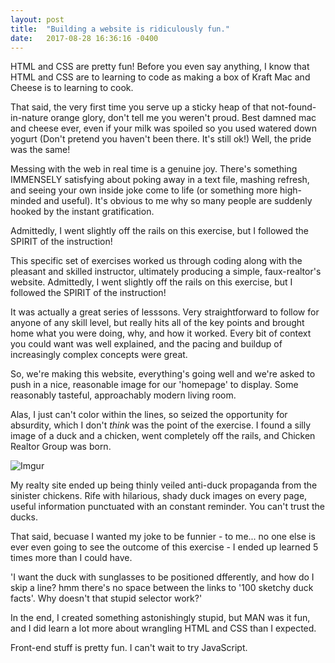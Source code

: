 ```yaml
---
layout: post
title:  "Building a website is ridiculously fun."
date:   2017-08-28 16:36:16 -0400
---
```


HTML and CSS are pretty fun! Before you even say anything, I know that HTML and CSS are to learning to code as making a box of Kraft Mac and Cheese is to learning to cook.

That said, the very first time you serve up a sticky heap of that not-found-in-nature orange glory, don't tell me you weren't proud. Best damned mac and cheese ever, even if your milk was spoiled so you used watered down yogurt (Don't pretend you haven't been there. It's still ok!) Well, the pride was the same! 

Messing with the web in real time is a genuine joy. There's something IMMENSELY satisfying about poking away in a text file, mashing refresh, and seeing your own inside joke come to life (or something more high-minded and useful). It's obvious to me why so many people are suddenly hooked by the instant gratification.

Admittedly, I went slightly off the rails on this exercise, but I followed the SPIRIT of the instruction! 

This specific set of exercises worked us through coding along with the pleasant and skilled instructor, ultimately producing a simple, faux-realtor's website. Admittedly, I went slightly off the rails on this exercise, but I followed the SPIRIT of the instruction!

It was actually a great series of lesssons. Very straightforward to follow for anyone of any skill level, but really hits all of the key points and brought home what you were doing, why, and how it worked. Every bit of context you could want was well explained, and the pacing and buildup of increasingly complex concepts were great.

So, we're making this website, everything's going well and we're asked to push in a nice, reasonable image for our 'homepage' to display. Some reasonably tasteful, approachably modern living room. 

Alas, I just can't color within the lines, so seized the opportunity for absurdity, which I don't *think* was the point of the exercise. I found a silly image of a duck and a chicken, went completely off the rails, and Chicken Realtor Group was born.

![Imgur](http://i.imgur.com/IDy1uBs.jpg)


My realty site ended up being thinly veiled anti-duck propaganda from the sinister chickens. Rife with hilarious, shady duck images on every page, useful information punctuated with an constant reminder. You can't trust the ducks.

That said, becuase I wanted my joke to be funnier - to me... no one else is ever even going to see the outcome of this exercise - I ended up learned 5 times more than I could have.

'I want the duck with sunglasses to be positioned dfferently, and how do I skip a line? hmm there's no space between the links to '100 sketchy duck facts'. Why doesn't that stupid selector work?'

In the end, I created something astonishingly stupid, but MAN was it fun, and I did learn a lot more about wrangling HTML and CSS than I expected. 

Front-end stuff is pretty fun. I can't wait to try JavaScript.
